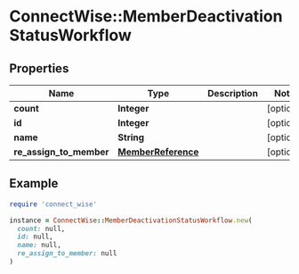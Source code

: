 # ConnectWise::MemberDeactivationStatusWorkflow

## Properties

| Name | Type | Description | Notes |
| ---- | ---- | ----------- | ----- |
| **count** | **Integer** |  | [optional] |
| **id** | **Integer** |  | [optional] |
| **name** | **String** |  | [optional] |
| **re_assign_to_member** | [**MemberReference**](MemberReference.md) |  | [optional] |

## Example

```ruby
require 'connect_wise'

instance = ConnectWise::MemberDeactivationStatusWorkflow.new(
  count: null,
  id: null,
  name: null,
  re_assign_to_member: null
)
```

